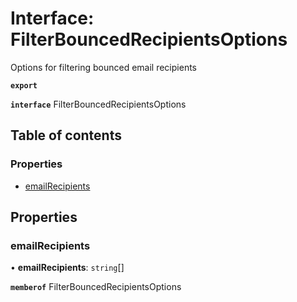 # Interface: FilterBouncedRecipientsOptions

Options for filtering bounced email recipients

**`export`**

**`interface`** FilterBouncedRecipientsOptions

## Table of contents

### Properties

- [emailRecipients](FilterBouncedRecipientsOptions.md#emailrecipients)

## Properties

### <a id="emailrecipients" name="emailrecipients"></a> emailRecipients

• **emailRecipients**: `string`[]

**`memberof`** FilterBouncedRecipientsOptions
